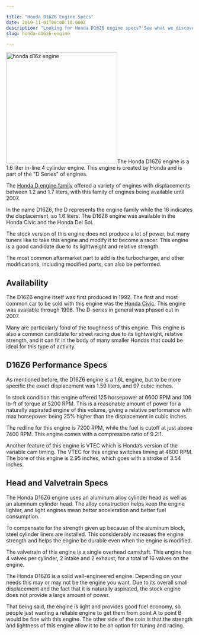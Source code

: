 ```yaml
---

title: "Honda D16Z6 Engine Specs"
date: 2019-11-01T00:00:10.000Z
description: "Looking for Honda D16Z6 engine specs? See what we discovered about this 125 horsepower 1.6L Honda Civic engine. You might be surprised what we found inside."
slug: honda-d16z6-engine

---
```


<img class="alignright size-medium wp-image-709" src="http://www.hcdmag.com/wp-content/uploads/honda_d16z_engine-300x300.jpg" alt="honda d16z engine" width="300" height="300">The Honda D16Z6 engine is a 1.6 liter in-line 4 cylinder engine. This engine is created by Honda and is part of the "D Series" of engines.

The <a href="http://en.wikipedia.org/wiki/Honda_D_engine" target="_blank" rel="noopener noreferrer">Honda D engine family</a> offered a variety of engines with displacements between 1.2 and 1.7 liters, with this family of engines being available until 2007.

In the name D16Z6, the D represents the engine family while the 16 indicates the displacement, so 1.6 liters. The D16Z6 engine was available in the Honda Civic and the Honda Del Sol.

The stock version of this engine does not produce a lot of power, but many tuners like to take this engine and modify it to become a racer. This engine is a good candidate due to its lightweight and relative strength.

The most common aftermarket part to add is the turbocharger, and other modifications, including modified parts, can also be performed.
<h2>Availability</h2>
The D16Z6 engine itself was first produced in 1992. The first and most common car to be sold with this engine was the <a href="http://en.wikipedia.org/wiki/Honda_Civic" target="_blank" rel="noopener noreferrer">Honda Civic</a>. This engine was available through 1996. The D-series in general was phased out in 2007.

Many are particularly fond of the toughness of this engine. This engine is also a common candidate for street racing due to its lightweight, relative strength, and it can fit in the body of many smaller Hondas that could be ideal for this type of activity.
<h2>D16Z6 Performance Specs</h2>
As mentioned before, the D16Z6 engine is a 1.6L engine, but to be more specific the exact displacement was 1.59 liters, and 97 cubic inches.

In stock condition this engine offered 125 horsepower at 6600 RPM and 106 lb-ft of torque at 5200 RPM. This is a reasonable amount of power for a naturally aspirated engine of this volume, giving a relative performance with max horsepower being 25% higher than the displacement in cubic inches.

The redline for this engine is 7200 RPM, while the fuel is cutoff at just above 7400 RPM. This engine comes with a compression ratio of 9.2:1.

Another feature of this engine is VTEC which is Honda’s version of the variable cam timing. The VTEC for this engine switches timing at 4800 RPM. The bore of this engine is 2.95 inches, which goes with a stroke of 3.54 inches.
<h2>Head and Valvetrain Specs</h2>
The Honda D16Z6 engine uses an aluminum alloy cylinder head as well as an aluminum cylinder head. The alloy construction helps keep the engine lighter, and light engines mean better acceleration and better fuel consumption.

To compensate for the strength given up because of the aluminum block, steel cylinder liners are installed. This considerably increases the engine strength and helps the engine be durable even when the engine is modified.

The valvetrain of this engine is a single overhead camshaft. This engine has 4 valves per cylinder, 2 intake and 2 exhaust, for a total of 16 valves on the engine.

The Honda D16Z6 is a solid well-engineered engine. Depending on your needs this may or may not be the engine you want. Due to its overall small displacement and the fact that it is naturally aspirated, the stock engine does not provide a large amount of power.

That being said, the engine is light and provides good fuel economy, so people just wanting a reliable engine to get them from point A to point B would be fine with this engine. The other side of the coin is that the strength and lightness of this engine allow it to be an option for tuning and racing.
